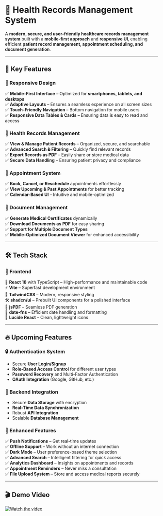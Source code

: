 # 🏥 Health Records Management System  

A **modern, secure, and user-friendly healthcare records management system** built with a **mobile-first approach** and **responsive UI**, enabling efficient **patient record management, appointment scheduling, and document generation**.  

---

## 🚀 Key Features  

### 📱 Responsive Design  
✅ **Mobile-First Interface** – Optimized for **smartphones, tablets, and desktops**  
✅ **Adaptive Layouts** – Ensures a seamless experience on all screen sizes  
✅ **Touch-Friendly Navigation** – Bottom navigation for mobile users  
✅ **Responsive Data Tables & Cards** – Ensuring data is easy to read and access  

### 🏥 Health Records Management  
✅ **View & Manage Patient Records** – Organized, secure, and searchable  
✅ **Advanced Search & Filtering** – Quickly find relevant records  
✅ **Export Records as PDF** – Easily share or store medical data  
✅ **Secure Data Handling** – Ensuring patient privacy and compliance  

### 📅 Appointment System  
✅ **Book, Cancel, or Reschedule** appointments effortlessly  
✅ **View Upcoming & Past Appointments** for better tracking  
✅ **Calendar-Based UI** – Intuitive and mobile-optimized  

### 📄 Document Management  
✅ **Generate Medical Certificates** dynamically  
✅ **Download Documents as PDF** for easy sharing  
✅ **Support for Multiple Document Types**  
✅ **Mobile-Optimized Document Viewer** for enhanced accessibility  

---

## 🛠 Tech Stack  

### 🎨 Frontend  
🚀 **React 18** with TypeScript – High-performance and maintainable code  
⚡ **Vite** – Superfast development environment  
🎨 **TailwindCSS** – Modern, responsive styling  
🛠 **shadcn/ui** – Prebuilt UI components for a polished interface  
📜 **jsPDF** – Seamless PDF generation  
📆 **date-fns** – Efficient date handling and formatting  
🎨 **Lucide React** – Clean, lightweight icons  

---

## 🔥 Upcoming Features  

### 🔒 Authentication System  
- Secure **User Login/Signup**  
- **Role-Based Access Control** for different user types  
- **Password Recovery** and Multi-Factor Authentication  
- **OAuth Integration** (Google, GitHub, etc.)  

### 📡 Backend Integration  
- Secure **Data Storage** with encryption  
- **Real-Time Data Synchronization**  
- Robust **API Integration**  
- Scalable **Database Management**  

### 📌 Enhanced Features  
✅ **Push Notifications** – Get real-time updates  
✅ **Offline Support** – Work without an internet connection  
✅ **Dark Mode** – User preference-based theme selection  
✅ **Advanced Search** – Intelligent filtering for quick access  
✅ **Analytics Dashboard** – Insights on appointments and records  
✅ **Appointment Reminders** – Never miss a consultation  
✅ **File Upload System** – Store and access medical reports securely  

---

## 🎬 Demo Video  
[![Watch the video](https://via.placeholder.com/800x400?text=Click+to+Watch)](https://github.com/user-attachments/assets/7bdf2e70-94a9-4a37-8d49-71b865f3a00b)


